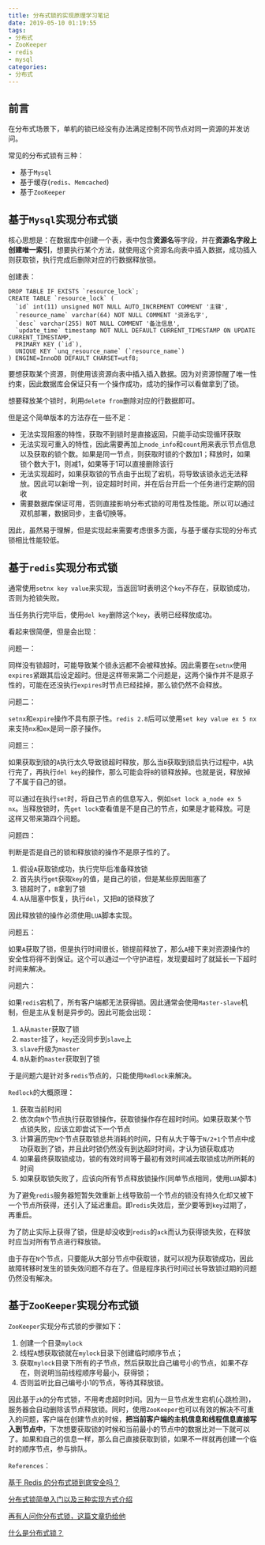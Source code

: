 ```yaml
---
title: 分布式锁的实现原理学习笔记
date: 2019-05-10 01:19:55
tags:
- 分布式
- ZooKeeper
- redis
- mysql
categories:
- 分布式
---
```


## 前言

在分布式场景下，单机的锁已经没有办法满足控制不同节点对同一资源的并发访问。

常见的分布式锁有三种：

- 基于`Mysql`
- 基于缓存(`redis`、`Memcached`)
- 基于`ZooKeeper`

<!--more-->

## 基于`Mysql`实现分布式锁

核心思想是：在数据库中创建一个表，表中包含**资源名**等字段，并在**资源名字段上创建唯一索引**，想要执行某个方法，就使用这个资源名向表中插入数据，成功插入则获取锁，执行完成后删除对应的行数据释放锁。

创建表：

```mysql
DROP TABLE IF EXISTS `resource_lock`;
CREATE TABLE `resource_lock` (
  `id` int(11) unsigned NOT NULL AUTO_INCREMENT COMMENT '主键',
  `resource_name` varchar(64) NOT NULL COMMENT '资源名字',
  `desc` varchar(255) NOT NULL COMMENT '备注信息',
  `update_time` timestamp NOT NULL DEFAULT CURRENT_TIMESTAMP ON UPDATE CURRENT_TIMESTAMP,
  PRIMARY KEY (`id`),
  UNIQUE KEY `unq_resource_name` (`resource_name`)
) ENGINE=InnoDB DEFAULT CHARSET=utf8;
```

要想获取某个资源，则使用该资源向表中插入插入数据。因为对资源惊醒了唯一性约束，因此数据库会保证只有一个操作成功，成功的操作可以看做拿到了锁。

想要释放某个锁时，利用`delete from`删除对应的行数据即可。

但是这个简单版本的方法存在一些不足：

- 无法实现阻塞的特性，获取不到锁时是直接返回，只能手动实现循环获取
- 无法实现可重入的特性，因此需要再加上`node_info`和`count`用来表示节点信息以及获取的锁个数。如果是同一节点，则获取时锁的个数加1；释放时，如果锁个数大于1，则减1，如果等于1可以直接删除该行
- 无法实现超时，如果获取锁的节点由于出现了宕机，将导致该锁永远无法释放。因此可以新增一列，设定超时时间，并在后台开启一个任务进行定期的回收
- 需要数据库保证可用，否则直接影响分布式锁的可用性及性能。所以可以通过双机部署，数据同步，主备切换等。

因此，虽然易于理解，但是实现起来需要考虑很多方面，与基于缓存实现的分布式锁相比性能较低。

## 基于`redis`实现分布式锁

通常使用`setnx key value`来实现，当返回1时表明这个`key`不存在，获取锁成功，否则为抢锁失败。

当任务执行完毕后，使用`del key`删除这个`key`，表明已经释放成功。

看起来很简便，但是会出现：

问题一：

同样没有锁超时，可能导致某个锁永远都不会被释放掉。因此需要在`setnx`使用`expires`紧跟其后设定超时。但是这样带来第二个问题是，这两个操作并不是原子性的，可能在还没执行`expires`时节点已经挂掉，那么锁仍然不会释放。

问题二：

`setnx`和`expire`操作不具有原子性。`redis 2.8`后可以使用`set key value ex 5 nx`来支持`nx`和`ex`是同一原子操作。

问题三：

如果获取到锁的`A`执行太久导致锁超时释放，那么当`B`获取到锁后执行过程中，`A`执行完了，再执行`del key`的操作，那么可能会将`B`的锁释放掉。也就是说，释放掉了不属于自己的锁。

可以通过在执行`set`时，将自己节点的信息写入，例如`set lock a_node ex 5 nx`。当释放锁时，先`get lock`查看值是不是自己的节点，如果是才能释放。可是这样又带来第四个问题。

问题四：

判断是否是自己的锁和释放锁的操作不是原子性的了。

1. 假设`A`获取锁成功，执行完毕后准备释放锁
2. 首先执行`get`获取`key`的值，是自己的锁，但是某些原因阻塞了
3. 锁超时了，`B`拿到了锁
4. `A`从阻塞中恢复，执行`del`，又把`B`的锁释放了

因此释放锁的操作必须使用`LUA`脚本实现。

问题五：

如果`A`获取了锁，但是执行时间很长，锁提前释放了，那么`A`接下来对资源操作的安全性将得不到保证。这个可以通过一个守护进程，发现要超时了就延长一下超时时间来解决。

问题六：

如果`redis`宕机了，所有客户端都无法获得锁。因此通常会使用`Master-slave`机制，但是主从复制是异步的。因此可能会出现：

1. `A`从`master`获取了锁
2. `master`挂了，`key`还没同步到`slave`上
3. `slave`升级为`master`
4. `B`从新的`master`获取到了锁

于是问题六是针对多`redis`节点的，只能使用`Redlock`来解决。

`Redlock`的大概原理：

1. 获取当前时间
2. 依次向`N`个节点执行获取锁操作，获取锁操作存在超时时间。如果获取某个节点锁失败，应该立即尝试下一个节点
3. 计算遍历完`N`个节点获取锁总共消耗的时间，只有从大于等于`N/2+1`个节点中成功获取到了锁，并且此时锁仍然没有到达超时时间，才认为锁获取成功
4. 如果最终获取锁成功，锁的有效时间等于最初有效时间减去取锁成功所所耗的时间
5. 如果获取锁失败了，应该向所有节点释放锁操作(同单节点相同，使用`LUA`脚本)

为了避免`redis`服务器短暂失效重新上线导致前一个节点的锁没有持久化却又被下一个节点所获得，还引入了延迟重启。即`redis`失效后，至少要等到`key`过期了，再重启。

为了防止实际上获得了锁，但是却没收到`redis`的`ack`而认为获得锁失败，在释放时应当对所有节点进行释放锁。

由于存在`N`个节点，只要能从大部分节点中获取锁，就可以视为获取锁成功，因此故障转移时发生的锁失效问题不存在了。但是程序执行时间过长导致锁过期的问题仍然没有解决。

## 基于`ZooKeeper`实现分布式锁

`ZooKeeper`实现分布式锁的步骤如下：

1. 创建一个目录`mylock`
2. 线程`A`想获取锁就在`mylock`目录下创建临时顺序节点； 
3. 获取`mylock`目录下所有的子节点，然后获取比自己编号小的节点，如果不存在，则说明当前线程顺序号最小，获得锁； 
4. 否则监听比自己编号小1的节点，等待其释放锁。

因此基于`zk`的分布式锁，不用考虑超时时间。因为一旦节点发生宕机(心跳检测)，服务器会自动删除该节点释放锁。同时，使用`ZooKeeper`也可以有效的解决不可重入的问题，客户端在创建节点的时候，**把当前客户端的主机信息和线程信息直接写入到节点中**，下次想要获取锁的时候和当前最小的节点中的数据比对一下就可以了。如果和自己的信息一样，那么自己直接获取到锁，如果不一样就再创建一个临时的顺序节点，参与排队。

`References`：

[基于 Redis 的分布式锁到底安全吗？](<https://juejin.im/post/58b3a93c1b69e60058b49767>)

[分布式锁简单入门以及三种实现方式介绍](<https://blog.csdn.net/xlgen157387/article/details/79036337>)

[再有人问你分布式锁，这篇文章扔给他](<https://juejin.im/post/5bbb0d8df265da0abd3533a5>)

[什么是分布式锁？](<https://juejin.im/post/5b16148a518825136137c8db>)

